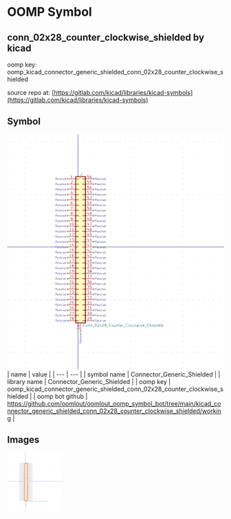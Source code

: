 # OOMP Symbol  
## conn_02x28_counter_clockwise_shielded  by kicad  
  
oomp key: oomp_kicad_connector_generic_shielded_conn_02x28_counter_clockwise_shielded  
  
source repo at: [https://gitlab.com/kicad/libraries/kicad-symbols](https://gitlab.com/kicad/libraries/kicad-symbols)  
## Symbol  
  
[![working.png](working_600.png)](working.png)  
| name | value | 
| --- | --- | 
| symbol name | Connector_Generic_Shielded | 
| library name | Connector_Generic_Shielded | 
| oomp key | oomp_kicad_connector_generic_shielded_conn_02x28_counter_clockwise_shielded | 
| oomp bot github | https://github.com/oomlout/oomlout_oomp_symbol_bot/tree/main/kicad_connector_generic_shielded_conn_02x28_counter_clockwise_shielded/working | 
## Images  
  
[![working.png](working_140.png)](working.png)  
